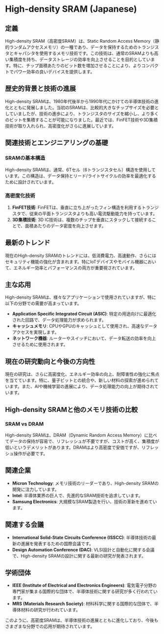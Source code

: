 # High-density SRAM (Japanese)

## 定義
High-density SRAM（高密度SRAM）は、Static Random Access Memory（静的ランダムアクセスメモリ）の一種であり、データを保持するためのトランジスタとキャパシタを使用するメモリ技術です。この技術は、通常のSRAMよりも高い集積度を持ち、データストレージの効率を向上させることを目的としています。特に、チップ面積あたりのビット数を増加させることにより、よりコンパクトでパワー効率の良いデバイスを提供します。

## 歴史的背景と技術の進展
High-density SRAMは、1980年代後半から1990年代にかけての半導体技術の進化とともに発展しました。当初のSRAMは、比較的大きなチップサイズを必要としていましたが、技術の進歩により、トランジスタのサイズを縮小し、より多くのビットを集積することが可能になりました。最近では、FinFET技術や3D集積技術が取り入れられ、高密度化がさらに進展しています。

## 関連技術とエンジニアリングの基礎
### SRAMの基本構造
High-density SRAMは、通常、6Tセル（6トランジスタセル）構造を使用しています。この構造は、データ保持とリード/ライトサイクルの効率を最適化するために設計されています。

### 高密度化技術
1. **FinFET技術**: FinFETは、垂直に立ち上がったフィン構造を利用するトランジスタで、従来の平面トランジスタよりも高い電流駆動能力を持っています。
2. **3D集積技術**: 3D IC技術は、複数のチップを垂直にスタックして接続することで、面積あたりのデータ密度を向上させます。

## 最新のトレンド
現在のHigh-density SRAMのトレンドには、低消費電力、高速動作、さらにはセキュリティ機能の強化が含まれます。特にIoTデバイスやモバイル機器において、エネルギー効率とパフォーマンスの両方が重要視されています。

## 主な応用
High-density SRAMは、様々なアプリケーションで使用されていますが、特に以下の分野での需要が高まっています。
- **Application Specific Integrated Circuit (ASIC)**: 特定の用途向けに最適化された回路で、データ処理能力が求められます。
- **キャッシュメモリ**: CPUやGPUのキャッシュとして使用され、高速なデータアクセスを実現します。
- **ネットワーク機器**: ルーターやスイッチにおいて、データ転送の効率を向上させるために使用されます。

## 現在の研究動向と今後の方向性
現在の研究は、さらに高密度化、エネルギー効率の向上、耐障害性の強化に焦点を当てています。特に、量子ビットとの統合や、新しい材料の探索が進められています。また、AIや機械学習の進展により、データ処理能力の向上が期待されています。

## High-density SRAMと他のメモリ技術の比較
### SRAM vs DRAM
High-density SRAMは、DRAM（Dynamic Random Access Memory）に比べてデータの保持が容易で、リフレッシュが不要ですが、コストが高く、集積度が低いというデメリットがあります。DRAMはより高密度で安価ですが、リフレッシュ操作が必要です。

## 関連企業
- **Micron Technology**: メモリ技術のリーダーであり、High-density SRAMの開発に注力しています。
- **Intel**: 半導体業界の巨人で、先進的なSRAM技術を追求しています。
- **Samsung Electronics**: 大規模なSRAM製造を行い、技術の革新を進めています。

## 関連する会議
- **International Solid-State Circuits Conference (ISSCC)**: 半導体技術の最新の進展を発表するための国際会議です。
- **Design Automation Conference (DAC)**: VLSI設計と自動化に関する会議で、High-density SRAMの設計に関する最新の研究が発表されます。

## 学術団体
- **IEEE (Institute of Electrical and Electronics Engineers)**: 電気電子分野の専門家が集まる国際的な団体で、半導体技術に関する研究が多く行われています。
- **MRS (Materials Research Society)**: 材料科学に関する国際的な団体で、半導体材料の研究が行われています。

このように、高密度SRAMは、半導体技術の進展とともに進化しており、今後もさまざまな分野での応用が期待されています。